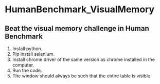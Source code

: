 # HumanBenchmark_VisualMemory
## Beat the visual memory challenge in Human Benchmark

1. Install python.
2. Pip install selenium.
3. Install chrome driver of the same version as chrome installed in the computer.
4. Run the code.
5. The window should always be such that the entire table is visible.
